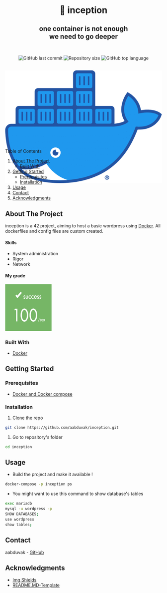 <h1 align="center"> 🐳 inception </h1>

<h2 align="center">one container is not enough
<br>
we need to go deeper
</h2>
<br>
<p align="center">
<p align=center>
  <img alt="GitHub last commit" src="https://img.shields.io/github/last-commit/aabduvak/inception">
  <img alt="Repository size" src="https://img.shields.io/github/repo-size/aabduvak/inception">
  <img alt="GitHub top language" src="https://img.shields.io/github/languages/top/aabduvak/inception">
</p>

<!-- PROJECT LOGO -->
<br />
<div align="center" style="height:200px; margin-bottom:10%">
  <a>
    <img src="./images/docker_moby.png" alt="Docker logo">
  </a>
</div>

<!-- TABLE OF CONTENTS -->
<summary>Table of Contents</summary>
<ol>
<li>
	<a href="#about-the-project">About The Project</a>
	<ul>
	<li><a href="#built-with">Built With</a></li>
	</ul>
</li>
<li>
	<a href="#getting-started">Getting Started</a>
	<ul>
	<li><a href="#prerequisites">Prerequisites</a></li>
	<li><a href="#installation">Installation</a></li>
	</ul>
</li>
<li><a href="#usage">Usage</a></li>
<li><a href="#contact">Contact</a></li>
<li><a href="#acknowledgments">Acknowledgments</a></li>
</ol>
</details>

<!-- ABOUT THE PROJECT -->
## About The Project

inception is a 42 project, aiming to host a basic wordpress using [Docker](https://www.docker.com/). All dockerfiles and config files are custom created.

#### Skills
- System administration
- Rigor
- Network

#### My grade
<img src="./images/grade.png" width="150" height="150"/>

### Built With

* <a href="https://www.docker.com/" target="_blank" title="Docker's website">Docker</a>

<!-- GETTING STARTED -->
## Getting Started

### Prerequisites

* [Docker and Docker compose](https://docs.docker.com/compose/install/)

### Installation

1. Clone the repo

```sh
git clone https://github.com/aabduvak/inception.git
```

1. Go to repository's folder

```sh
cd inception
```

<!-- USAGE EXAMPLES -->
## Usage

* Build the project and make it available !

```sh
docker-compose -p inception ps
```

* You might want to use this command to show database's tables

```sh
exec mariadb
mysql -u wordpress -p
SHOW DATABASES;
use wordpress
show tables;
```

<!-- CONTACT -->
## Contact

aabduvak - [GitHub](https://github.com/aabduvak)

## Acknowledgments

* [Img Shields](https://shields.io)
* [README.MD-Template](https://github.com/othneildrew/Best-README-Template)
